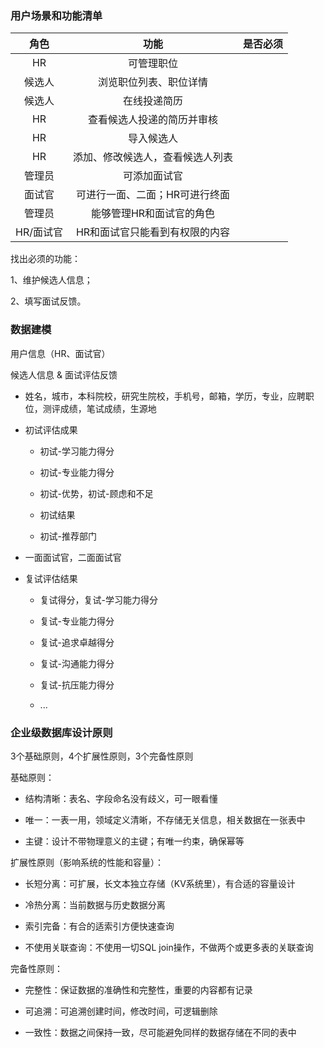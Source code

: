 



### 用户场景和功能清单

| 角色     | 功能               | 是否必须 |
|:------:|:----------------:|:----:|
| HR     | 可管理职位            |      |
| 候选人    | 浏览职位列表、职位详情      |      |
| 候选人    | 在线投递简历           |      |
| HR     | 查看候选人投递的简历并审核    |      |
| HR     | 导入候选人            |      |
| HR     | 添加、修改候选人，查看候选人列表 |      |
| 管理员    | 可添加面试官           |      |
| 面试官    | 可进行一面、二面；HR可进行终面 |      |
| 管理员    | 能够管理HR和面试官的角色    |      |
| HR/面试官 | HR和面试官只能看到有权限的内容 |      |

找出必须的功能：

1、维护候选人信息；

2、填写面试反馈。



### 数据建模

用户信息（HR、面试官）

候选人信息 & 面试评估反馈

+ 姓名，城市，本科院校，研究生院校，手机号，邮箱，学历，专业，应聘职位，测评成绩，笔试成绩，生源地

+ 初试评估成果
  
  + 初试-学习能力得分
  
  + 初试-专业能力得分
  
  + 初试-优势，初试-顾虑和不足
  
  + 初试结果
  
  + 初试-推荐部门

+ 一面面试官，二面面试官

+ 复试评估结果
  
  + 复试得分，复试-学习能力得分
  
  + 复试-专业能力得分
  
  + 复试-追求卓越得分
  
  + 复试-沟通能力得分
  
  + 复试-抗压能力得分
  
  + ...



### 企业级数据库设计原则

3个基础原则，4个扩展性原则，3个完备性原则

基础原则：

+ 结构清晰：表名、字段命名没有歧义，可一眼看懂

+ 唯一：一表一用，领域定义清晰，不存储无关信息，相关数据在一张表中

+ 主键：设计不带物理意义的主键；有唯一约束，确保幂等

扩展性原则（影响系统的性能和容量）：

+ 长短分离：可扩展，长文本独立存储（KV系统里），有合适的容量设计

+ 冷热分离：当前数据与历史数据分离

+ 索引完备：有合的适索引方便快速查询

+ 不使用关联查询：不使用一切SQL join操作，不做两个或更多表的关联查询

完备性原则：

+ 完整性：保证数据的准确性和完整性，重要的内容都有记录

+ 可追溯：可追溯创建时间，修改时间，可逻辑删除

+ 一致性：数据之间保持一致，尽可能避免同样的数据存储在不同的表中




